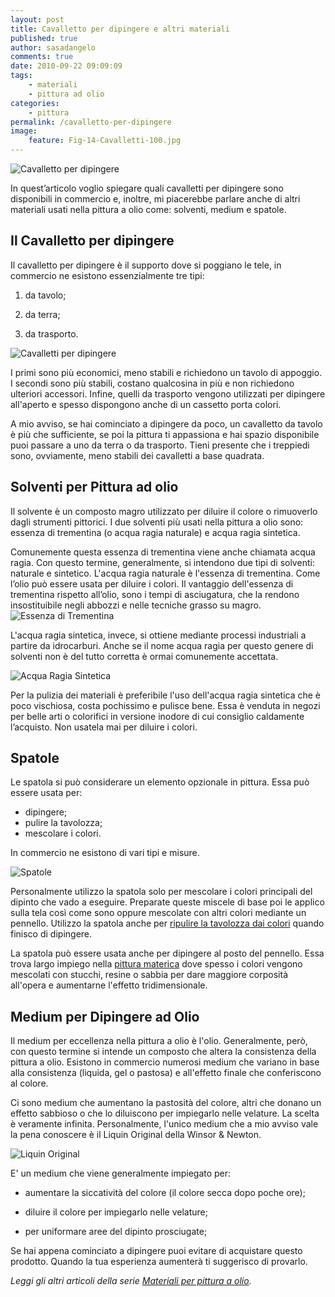 ```yaml
---
layout: post
title: Cavalletto per dipingere e altri materiali
published: true
author: sasadangelo
comments: true
date: 2010-09-22 09:09:09
tags:
    - materiali
    - pittura ad olio
categories:
    - pittura
permalink: /cavalletto-per-dipingere
image:
    feature: Fig-14-Cavalletti-100.jpg
---
```


![Cavalletto per dipingere](https://www.disegnoepittura.it/wp-content/uploads/Fig-14-Cavalletti-100.jpg "Cavalletto per dipingere")

In quest’articolo voglio spiegare quali cavalletti per dipingere sono disponibili in commercio e, inoltre, mi piacerebbe parlare anche di altri materiali usati nella pittura a olio come: solventi, medium e spatole.

## Il Cavalletto per dipingere

Il cavalletto per dipingere è il supporto dove si poggiano le tele, in commercio ne esistono essenzialmente tre tipi:

1. da tavolo;
    
2. da terra;
    
3. da trasporto.
    

![Cavalletti per dipingere](https://www.disegnoepittura.it/wp-content/uploads/Fig-14-Cavalletti.jpg "Cavalletti per dipingere")

I primi sono più economici, meno stabili e richiedono un tavolo di appoggio. I secondi sono più stabili, costano qualcosina in più e non richiedono ulteriori accessori. Infine, quelli da trasporto vengono utilizzati per dipingere all'aperto e spesso dispongono anche di un cassetto porta colori.

A mio avviso, se hai cominciato a dipingere da poco, un cavalletto da tavolo è più che sufficiente, se poi la pittura ti appassiona e hai spazio disponibile puoi passare a uno da terra o da trasporto. Tieni presente che i treppiedi sono, ovviamente, meno stabili dei cavalletti a base quadrata.

## Solventi per Pittura ad olio

Il solvente è un composto magro utilizzato per diluire il colore o rimuoverlo dagli strumenti pittorici. I due solventi più usati nella pittura a olio sono: essenza di trementina (o acqua ragia naturale) e acqua ragia sintetica.

Comunemente questa essenza di trementina viene anche chiamata acqua ragia. Con questo termine, generalmente, si intendono due tipi di solventi: naturale e sintetico. L'acqua ragia naturale è l'essenza di trementina. Come l’olio può essere usata per diluire i colori. Il vantaggio dell'essenza di trementina rispetto all’olio, sono i tempi di asciugatura, che la rendono insostituibile negli abbozzi e nelle tecniche grasso su magro. ![Essenza di Trementina](https://www.disegnoepittura.it/wp-content/uploads/Fig-21-Trementina.jpg "Essenza di Trementina")

L'acqua ragia sintetica, invece, si ottiene mediante processi industriali a partire da idrocarburi. Anche se il nome acqua ragia per questo genere di solventi non è del tutto corretta è ormai comunemente accettata.

![Acqua Ragia Sintetica](https://www.disegnoepittura.it/wp-content/uploads/Fig-22-Acqua-Ragia.jpg)

Per la pulizia dei materiali è preferibile l'uso dell'acqua ragia sintetica che è poco vischiosa, costa pochissimo e pulisce bene. Essa è venduta in negozi per belle arti o colorifici in versione inodore di cui consiglio caldamente l’acquisto. Non usatela mai per diluire i colori.

## Spatole

Le spatola si può considerare un elemento opzionale in pittura. Essa può essere usata per:

- dipingere;
- pulire la tavolozza;
- mescolare i colori.

In commercio ne esistono di vari tipi e misure.

![Spatole](https://www.disegnoepittura.it/wp-content/uploads/Fig-20-Spatole.jpg "Spatole")

Personalmente utilizzo la spatola solo per mescolare i colori principali del dipinto che vado a eseguire. Preparate queste miscele di base poi le applico sulla tela così come sono oppure mescolate con altri colori mediante un pennello. Utilizzo la spatola anche per [ripulire la tavolozza dai colori](/tavolozza-dei-colori-olio/ "Pulire tavolozza dei colori") quando finisco di dipingere.

La spatola può essere usata anche per dipingere al posto del pennello. Essa trova largo impiego nella [pittura materica](/come-creare-un-quadro-materico/ "Pittura Materica") dove spesso i colori vengono mescolati con stucchi, resine o sabbia per dare maggiore corposità all'opera e aumentarne l'effetto tridimensionale.

## Medium per Dipingere ad Olio

Il medium per eccellenza nella pittura a olio è l'olio. Generalmente, però, con questo termine si intende un composto che altera la consistenza della pittura a olio. Esistono in commercio numerosi medium che variano in base alla consistenza (liquida, gel o pastosa) e all'effetto finale che conferiscono al colore.

Ci sono medium che aumentano la pastosità del colore, altri che donano un effetto sabbioso o che lo diluiscono per impiegarlo nelle velature. La scelta è veramente infinita. Personalmente, l'unico medium che a mio avviso vale la pena conoscere è il Liquin Original della Winsor & Newton.

![Liquin Original](https://www.disegnoepittura.it/wp-content/uploads/Fig-18-Liquin-Original.jpg "Liquin Original")

E' un medium che viene generalmente impiegato per:

- aumentare la siccatività del colore (il colore secca dopo poche ore);
    
- diluire il colore per impiegarlo nelle velature;
    
- per uniformare aree del dipinto prosciugate;

Se hai appena cominciato a dipingere puoi evitare di acquistare questo prodotto. Quando la tua esperienza aumenterà ti suggerisco di provarlo.

_Leggi gli altri articoli della serie [Materiali per pittura a olio](/materiali-per-pittura-ad-olio/ "Materiali per pittura ad olio")._
